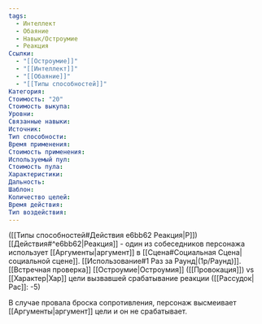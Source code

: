 ```yaml
---
tags:
  - Интеллект
  - Обаяние
  - Навык/Остроумие
  - Реакция
Ссылки:
  - "[[Остроумие]]"
  - "[[Интеллект]]"
  - "[[Обаяние]]"
  - "[[Типы способностей]]"
Категория: 
Стоимость: "20"
Стоимость выкупа:
Уровни:
Связанные навыки:
Источник:
Тип способности:
Время применения:
Стоимость применения:
Используемый пул:
Стоимость пула:
Характеристики:
Дальность:
Шаблон:
Количество целей:
Время действия:
Тип воздействия:
---
```

([[Типы способностей#Действия e6bb62 Реакция|Р]]) [[Действия#^e6bb62|Реакция]] - один из собеседников персонажа использует [[Аргументы|аргумент]] в [[Сцена#Социальная Сцена|социальной сцене]]. [[Использование#1 Раз за Раунд|(1р/Раунд)]]. [[Встречная проверка]] [[Остроумие|Остроумия]] ([[Провокация]]) vs [[Характер|Хар]] цели вызвавшей срабатывание реакции ([[Рассудок|Рас]]: -5)

В случае провала броска сопротивления, персонаж высмеивает [[Аргументы|аргумент]] цели и он не срабатывает. 